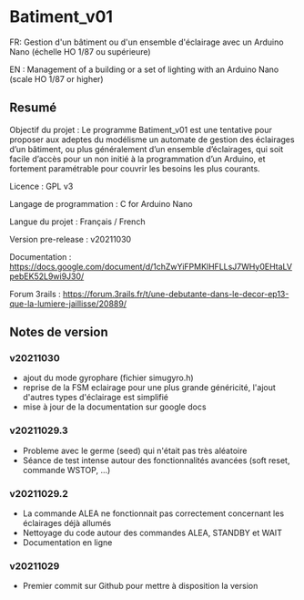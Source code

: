 # Batiment_v01

FR: Gestion d'un bâtiment ou d'un ensemble d'éclairage avec un Arduino Nano (échelle HO 1/87 ou supérieure)

EN : Management of a building or a set of lighting with an Arduino Nano (scale HO 1/87 or higher)

## Resumé

Objectif du projet : Le programme Batiment_v01 est une tentative pour proposer aux adeptes du modélisme un automate de gestion des éclairages d’un bâtiment, ou plus généralement d’un ensemble d’éclairages, qui soit facile d’accès pour un non initié à la programmation d’un Arduino, et fortement paramétrable pour couvrir les besoins les plus courants.

Licence : GPL v3

Langage de programmation : C for Arduino Nano

Langue du projet : Français / French

Version pre-release : v20211030

Documentation : https://docs.google.com/document/d/1chZwYiFPMKlHFLLsJ7WHy0EHtaLVpebEK52L9wi9J30/

Forum 3rails : https://forum.3rails.fr/t/une-debutante-dans-le-decor-ep13-que-la-lumiere-jaillisse/20889/

## Notes de version

### v20211030
- ajout du mode gyrophare (fichier simugyro.h)
- reprise de la FSM eclairage pour une plus grande généricité, l'ajout d'autres types d'éclairage est simplifié
- mise à jour de la documentation sur google docs

### v20211029.3
- Probleme avec le germe (seed) qui n'était pas très aléatoire
- Séance de test intense autour des fonctionnalités avancées (soft reset, commande WSTOP, ...)

### v20211029.2
- La commande ALEA ne fonctionnait pas correctement concernant les éclairages déjà allumés
- Nettoyage du code autour des commandes ALEA, STANDBY et WAIT
- Documentation en ligne 

### v20211029
- Premier commit sur Github pour mettre à disposition la version
